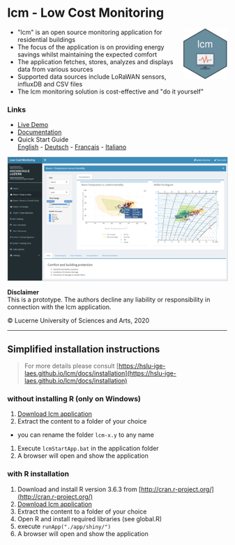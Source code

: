 # lcm - Low Cost Monitoring
<img src="https://github.com/hslu-ige-laes/lcm/raw/master/docs/assets/images/lcm.png" width="100" align="right" class="inline"/>

- "lcm" is an open source monitoring application for residential buildings
- The focus of the application is on providing energy savings whilst maintaining the expected comfort
- The application fetches, stores, analyzes and displays data from various sources
- Supported data sources include LoRaWAN sensors, influxDB and CSV files
- The lcm monitoring solution is cost-effective and "do it yourself"

### Links
- [Live Demo](https://hslu-ige-laes.shinyapps.io/lowcostmonitoring/)<br>
- [Documentation](https://hslu-ige-laes.github.io/lcm/)<br>
- Quick Start Guide<br>
  [English](https://hslu-ige-laes.github.io/lcm/docs/quickStartGuide/en/) - [Deutsch](https://hslu-ige-laes.github.io/lcm/docs/quickStartGuide/de/) - [Français](https://hslu-ige-laes.github.io/lcm/docs/quickStartGuide/fr/) - [Italiano](https://hslu-ige-laes.github.io/lcm/docs/quickStartGuide/it/)

<img src="https://raw.githubusercontent.com/hslu-ige-laes/lcm/master/docs/assets/images/aboutDashboardLayout_02.png" style="border:1px solid lightgrey" onclick="window.open('https://raw.githubusercontent.com/hslu-ige-laes/lcm/master/docs/assets/images/aboutDashboardLayout_02.png', '_blank');" />

**Disclaimer**<br>
This is a prototype. The authors decline any liability or responsibility in connection with the lcm application.

&copy; Lucerne University of Sciences and Arts, 2020

<hr>

## Simplified installation instructions
> For more details please consult [https://hslu-ige-laes.github.io/lcm/docs/installation](https://hslu-ige-laes.github.io/lcm/docs/installation)

### without installing R (only on Windows)
1. <a href="https://github.com/hslu-ige-laes/lcm/releases/latest/download/lcm.zip" download>Download lcm application</a>
1. Extract the content to a folder of your choice
  - you can rename the folder `lcm-x.y` to any name
1. Execute `lcmStartApp.bat` in the application folder
1. A browser will open and show the application

### with R installation
1. Download and install R version 3.6.3 from [http://cran.r-project.org/](http://cran.r-project.org/)
1. <a href="https://downgit.github.io/#/home?url=https://github.com/hslu-ige-laes/lcm" download>Download lcm application</a>
1. Extract the content to a folder of your choice
1. Open R and install required libraries (see global.R)
1. execute `runApp("./app/shiny/")`
1. A browser will open and show the application

